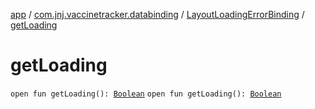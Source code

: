 [app](../../index.md) / [com.jnj.vaccinetracker.databinding](../index.md) / [LayoutLoadingErrorBinding](index.md) / [getLoading](./get-loading.md)

# getLoading

`open fun getLoading(): `[`Boolean`](https://kotlinlang.org/api/latest/jvm/stdlib/kotlin/-boolean/index.html)
`open fun getLoading(): `[`Boolean`](https://kotlinlang.org/api/latest/jvm/stdlib/kotlin/-boolean/index.html)